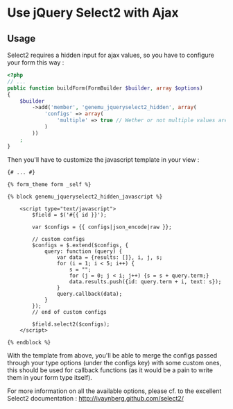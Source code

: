# Use jQuery Select2 with Ajax

## Usage

Select2 requires a hidden input for ajax values, so you have to configure your form
this way :

``` php
<?php
// ...
public function buildForm(FormBuilder $builder, array $options)
{
    $builder
        ->add('member', 'genemu_jqueryselect2_hidden', array(
            'configs' => array(
                'multiple' => true // Wether or not multiple values are allowed (default to false)
            )
        ))
    ;
}
```

Then you'll have to customize the javascript template in your view :
```
{# ... #}

{% form_theme form _self %}

{% block genemu_jqueryselect2_hidden_javascript %}

    <script type="text/javascript">
        $field = $('#{{ id }}');

        var $configs = {{ configs|json_encode|raw }};

        // custom configs
        $configs = $.extend($configs, {
            query: function (query) {
                var data = {results: []}, i, j, s;
                for (i = 1; i < 5; i++) {
                    s = "";
                    for (j = 0; j < i; j++) {s = s + query.term;}
                    data.results.push({id: query.term + i, text: s});
                }
                query.callback(data);
            }
        });
        // end of custom configs

        $field.select2($configs);
    </script>

{% endblock %}
```

With the template from above, you'll be able to merge the configs passed through
your type options (under the configs key) with some custom ones, this should be used
for callback functions (as it would be a pain to write them in your form type itself).

For more information on all the available options, please cf. to the excellent
Select2 documentation : http://ivaynberg.github.com/select2/
